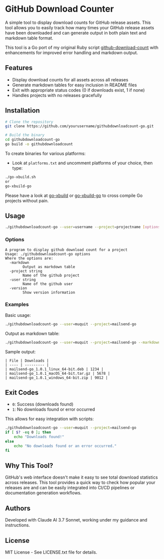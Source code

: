 # GitHub Download Counter

A simple tool to display download counts for GitHub release assets. This tool allows you to easily track how many times your GitHub release assets have been downloaded and can generate output in both plain text and markdown table format.

This tool is a Go port of my original Ruby script 
[github-download-count](https://github.com/muquit/githubdownloadcount)
with enhancements for improved error handling and markdown output.

## Features

- Display download counts for all assets across all releases
- Generate markdown tables for easy inclusion in README files
- Exit with appropriate status codes (0 if downloads exist, 1 if none)
- Handles projects with no releases gracefully

## Installation

```bash
# Clone the repository
git clone https://github.com/yourusername/githubdownloadcount-go.git

# Build the binary
cd githubdownloadcount-go
go build -o githubdownloadcount
```
To create binaries for various platforms:

* Look at `platforms.txt` and uncomment platforms of your choice, then type:

```bash
./go-xbuild.sh
or
go-xbuild-go
```

Please have a look at [go-xbuild](https://github.com/muquit/go-xbuild) 
or [go-xbuild-go](https://github.com/muquit/go-xbuild-go) to cross compile Go projects without
pain.

## Usage

```bash
./githubdownloadcount-go --user=username --project=projectname [options]
```

### Options

```
A program to display github download count for a project
Usage: ./githubdownloadcount-go options
Where the options are:
  -markdown
    	Output as markdown table
  -project string
    	Name of the github project
  -user string
    	Name of the github user
  -version
    	Show version information
```

### Examples

Basic usage:

```bash
./githubdownloadcount-go --user=muquit --project=mailsend-go
```

Output as markdown table:

```bash
./githubdownloadcount-go --user=muquit --project=mailsend-go --markdown
```

Sample output:

```
| File | Downloads |
| ---- | --------- |
| mailsend-go_1.0.1_linux_64-bit.deb | 1234 |
| mailsend-go_1.0.1_macOS_64-bit.tar.gz | 5678 |
| mailsend-go_1.0.1_windows_64-bit.zip | 9012 |
```

## Exit Codes

- `0`: Success (downloads found)
- `1`: No downloads found or error occurred

This allows for easy integration with scripts:

```bash
./githubdownloadcount-go --user=muquit --project=mailsend-go
if [ $? -eq 0 ]; then
    echo "Downloads found!"
else
    echo "No downloads found or an error occurred."
fi
```

## Why This Tool?

GitHub's web interface doesn't make it easy to see total download statistics across releases. This tool provides a quick way to check how popular your releases are and can be easily integrated into CI/CD pipelines or documentation generation workflows.

## Authors

Developed with Claude AI 3.7 Sonnet, working under my guidance and instructions.

## License

MIT License - See LICENSE.txt file for details.


